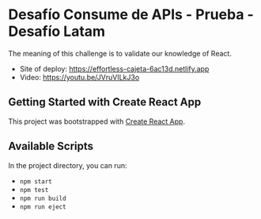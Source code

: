 # Desafío Consume de APIs - Prueba - Desafío Latam
The meaning of this challenge is to validate our knowledge of React.

- Site of deploy: https://effortless-cajeta-6ac13d.netlify.app
- Video: https://youtu.be/JVruVILkJ3o 

## Getting Started with Create React App

This project was bootstrapped with [Create React App](https://github.com/facebook/create-react-app).

## Available Scripts

In the project directory, you can run:

- `npm start`
- `npm test`
- `npm run build`
- `npm run eject`